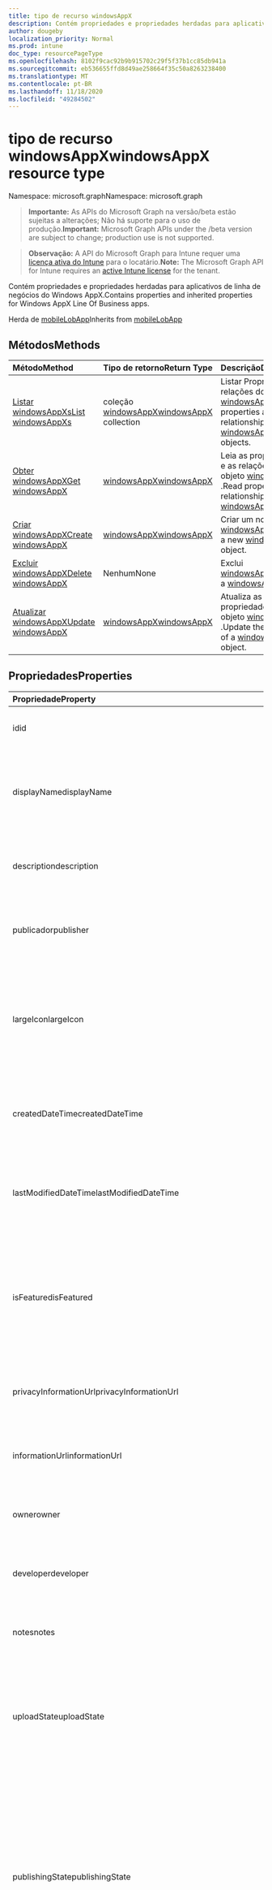 ```yaml
---
title: tipo de recurso windowsAppX
description: Contém propriedades e propriedades herdadas para aplicativos de linha de negócios do Windows AppX.
author: dougeby
localization_priority: Normal
ms.prod: intune
doc_type: resourcePageType
ms.openlocfilehash: 8102f9cac92b9b915702c29f5f37b1cc85db941a
ms.sourcegitcommit: eb536655ffd8d49ae258664f35c50a8263238400
ms.translationtype: MT
ms.contentlocale: pt-BR
ms.lasthandoff: 11/18/2020
ms.locfileid: "49284502"
---
```

# <a name="windowsappx-resource-type"></a><span data-ttu-id="c7a4e-103">tipo de recurso windowsAppX</span><span class="sxs-lookup"><span data-stu-id="c7a4e-103">windowsAppX resource type</span></span>

<span data-ttu-id="c7a4e-104">Namespace: microsoft.graph</span><span class="sxs-lookup"><span data-stu-id="c7a4e-104">Namespace: microsoft.graph</span></span>

> <span data-ttu-id="c7a4e-105">**Importante:** As APIs do Microsoft Graph na versão/beta estão sujeitas a alterações; Não há suporte para o uso de produção.</span><span class="sxs-lookup"><span data-stu-id="c7a4e-105">**Important:** Microsoft Graph APIs under the /beta version are subject to change; production use is not supported.</span></span>

> <span data-ttu-id="c7a4e-106">**Observação:** A API do Microsoft Graph para Intune requer uma [licença ativa do Intune](https://go.microsoft.com/fwlink/?linkid=839381) para o locatário.</span><span class="sxs-lookup"><span data-stu-id="c7a4e-106">**Note:** The Microsoft Graph API for Intune requires an [active Intune license](https://go.microsoft.com/fwlink/?linkid=839381) for the tenant.</span></span>

<span data-ttu-id="c7a4e-107">Contém propriedades e propriedades herdadas para aplicativos de linha de negócios do Windows AppX.</span><span class="sxs-lookup"><span data-stu-id="c7a4e-107">Contains properties and inherited properties for Windows AppX Line Of Business apps.</span></span>


<span data-ttu-id="c7a4e-108">Herda de [mobileLobApp](../resources/intune-apps-mobilelobapp.md)</span><span class="sxs-lookup"><span data-stu-id="c7a4e-108">Inherits from [mobileLobApp](../resources/intune-apps-mobilelobapp.md)</span></span>

## <a name="methods"></a><span data-ttu-id="c7a4e-109">Métodos</span><span class="sxs-lookup"><span data-stu-id="c7a4e-109">Methods</span></span>
|<span data-ttu-id="c7a4e-110">Método</span><span class="sxs-lookup"><span data-stu-id="c7a4e-110">Method</span></span>|<span data-ttu-id="c7a4e-111">Tipo de retorno</span><span class="sxs-lookup"><span data-stu-id="c7a4e-111">Return Type</span></span>|<span data-ttu-id="c7a4e-112">Descrição</span><span class="sxs-lookup"><span data-stu-id="c7a4e-112">Description</span></span>|
|:---|:---|:---|
|[<span data-ttu-id="c7a4e-113">Listar windowsAppXs</span><span class="sxs-lookup"><span data-stu-id="c7a4e-113">List windowsAppXs</span></span>](../api/intune-apps-windowsappx-list.md)|<span data-ttu-id="c7a4e-114">coleção [windowsAppX](../resources/intune-apps-windowsappx.md)</span><span class="sxs-lookup"><span data-stu-id="c7a4e-114">[windowsAppX](../resources/intune-apps-windowsappx.md) collection</span></span>|<span data-ttu-id="c7a4e-115">Listar Propriedades e relações dos objetos [windowsAppX](../resources/intune-apps-windowsappx.md) .</span><span class="sxs-lookup"><span data-stu-id="c7a4e-115">List properties and relationships of the [windowsAppX](../resources/intune-apps-windowsappx.md) objects.</span></span>|
|[<span data-ttu-id="c7a4e-116">Obter windowsAppX</span><span class="sxs-lookup"><span data-stu-id="c7a4e-116">Get windowsAppX</span></span>](../api/intune-apps-windowsappx-get.md)|[<span data-ttu-id="c7a4e-117">windowsAppX</span><span class="sxs-lookup"><span data-stu-id="c7a4e-117">windowsAppX</span></span>](../resources/intune-apps-windowsappx.md)|<span data-ttu-id="c7a4e-118">Leia as propriedades e as relações do objeto [windowsAppX](../resources/intune-apps-windowsappx.md) .</span><span class="sxs-lookup"><span data-stu-id="c7a4e-118">Read properties and relationships of the [windowsAppX](../resources/intune-apps-windowsappx.md) object.</span></span>|
|[<span data-ttu-id="c7a4e-119">Criar windowsAppX</span><span class="sxs-lookup"><span data-stu-id="c7a4e-119">Create windowsAppX</span></span>](../api/intune-apps-windowsappx-create.md)|[<span data-ttu-id="c7a4e-120">windowsAppX</span><span class="sxs-lookup"><span data-stu-id="c7a4e-120">windowsAppX</span></span>](../resources/intune-apps-windowsappx.md)|<span data-ttu-id="c7a4e-121">Criar um novo objeto [windowsAppX](../resources/intune-apps-windowsappx.md) .</span><span class="sxs-lookup"><span data-stu-id="c7a4e-121">Create a new [windowsAppX](../resources/intune-apps-windowsappx.md) object.</span></span>|
|[<span data-ttu-id="c7a4e-122">Excluir windowsAppX</span><span class="sxs-lookup"><span data-stu-id="c7a4e-122">Delete windowsAppX</span></span>](../api/intune-apps-windowsappx-delete.md)|<span data-ttu-id="c7a4e-123">Nenhum</span><span class="sxs-lookup"><span data-stu-id="c7a4e-123">None</span></span>|<span data-ttu-id="c7a4e-124">Exclui [windowsAppX](../resources/intune-apps-windowsappx.md).</span><span class="sxs-lookup"><span data-stu-id="c7a4e-124">Deletes a [windowsAppX](../resources/intune-apps-windowsappx.md).</span></span>|
|[<span data-ttu-id="c7a4e-125">Atualizar windowsAppX</span><span class="sxs-lookup"><span data-stu-id="c7a4e-125">Update windowsAppX</span></span>](../api/intune-apps-windowsappx-update.md)|[<span data-ttu-id="c7a4e-126">windowsAppX</span><span class="sxs-lookup"><span data-stu-id="c7a4e-126">windowsAppX</span></span>](../resources/intune-apps-windowsappx.md)|<span data-ttu-id="c7a4e-127">Atualiza as propriedades de um objeto [windowsAppX](../resources/intune-apps-windowsappx.md) .</span><span class="sxs-lookup"><span data-stu-id="c7a4e-127">Update the properties of a [windowsAppX](../resources/intune-apps-windowsappx.md) object.</span></span>|

## <a name="properties"></a><span data-ttu-id="c7a4e-128">Propriedades</span><span class="sxs-lookup"><span data-stu-id="c7a4e-128">Properties</span></span>
|<span data-ttu-id="c7a4e-129">Propriedade</span><span class="sxs-lookup"><span data-stu-id="c7a4e-129">Property</span></span>|<span data-ttu-id="c7a4e-130">Tipo</span><span class="sxs-lookup"><span data-stu-id="c7a4e-130">Type</span></span>|<span data-ttu-id="c7a4e-131">Descrição</span><span class="sxs-lookup"><span data-stu-id="c7a4e-131">Description</span></span>|
|:---|:---|:---|
|<span data-ttu-id="c7a4e-132">id</span><span class="sxs-lookup"><span data-stu-id="c7a4e-132">id</span></span>|<span data-ttu-id="c7a4e-133">String</span><span class="sxs-lookup"><span data-stu-id="c7a4e-133">String</span></span>|<span data-ttu-id="c7a4e-134">Chave da entidade.</span><span class="sxs-lookup"><span data-stu-id="c7a4e-134">Key of the entity.</span></span> <span data-ttu-id="c7a4e-135">Herdado de [mobileApp](../resources/intune-shared-mobileapp.md)</span><span class="sxs-lookup"><span data-stu-id="c7a4e-135">Inherited from [mobileApp](../resources/intune-shared-mobileapp.md)</span></span>|
|<span data-ttu-id="c7a4e-136">displayName</span><span class="sxs-lookup"><span data-stu-id="c7a4e-136">displayName</span></span>|<span data-ttu-id="c7a4e-137">String</span><span class="sxs-lookup"><span data-stu-id="c7a4e-137">String</span></span>|<span data-ttu-id="c7a4e-138">O título do aplicativo importado ou definido pelo administrador.</span><span class="sxs-lookup"><span data-stu-id="c7a4e-138">The admin provided or imported title of the app.</span></span> <span data-ttu-id="c7a4e-139">Herdado de [mobileApp](../resources/intune-shared-mobileapp.md)</span><span class="sxs-lookup"><span data-stu-id="c7a4e-139">Inherited from [mobileApp](../resources/intune-shared-mobileapp.md)</span></span>|
|<span data-ttu-id="c7a4e-140">description</span><span class="sxs-lookup"><span data-stu-id="c7a4e-140">description</span></span>|<span data-ttu-id="c7a4e-141">String</span><span class="sxs-lookup"><span data-stu-id="c7a4e-141">String</span></span>|<span data-ttu-id="c7a4e-142">A descrição do aplicativo.</span><span class="sxs-lookup"><span data-stu-id="c7a4e-142">The description of the app.</span></span> <span data-ttu-id="c7a4e-143">Herdado de [mobileApp](../resources/intune-shared-mobileapp.md)</span><span class="sxs-lookup"><span data-stu-id="c7a4e-143">Inherited from [mobileApp](../resources/intune-shared-mobileapp.md)</span></span>|
|<span data-ttu-id="c7a4e-144">publicador</span><span class="sxs-lookup"><span data-stu-id="c7a4e-144">publisher</span></span>|<span data-ttu-id="c7a4e-145">String</span><span class="sxs-lookup"><span data-stu-id="c7a4e-145">String</span></span>|<span data-ttu-id="c7a4e-146">O publicador do aplicativo.</span><span class="sxs-lookup"><span data-stu-id="c7a4e-146">The publisher of the app.</span></span> <span data-ttu-id="c7a4e-147">Herdado de [mobileApp](../resources/intune-shared-mobileapp.md)</span><span class="sxs-lookup"><span data-stu-id="c7a4e-147">Inherited from [mobileApp](../resources/intune-shared-mobileapp.md)</span></span>|
|<span data-ttu-id="c7a4e-148">largeIcon</span><span class="sxs-lookup"><span data-stu-id="c7a4e-148">largeIcon</span></span>|[<span data-ttu-id="c7a4e-149">mimeContent</span><span class="sxs-lookup"><span data-stu-id="c7a4e-149">mimeContent</span></span>](../resources/intune-shared-mimecontent.md)|<span data-ttu-id="c7a4e-150">O ícone grande, a ser exibido nos detalhes do aplicativo e usado para o carregamento do ícone.</span><span class="sxs-lookup"><span data-stu-id="c7a4e-150">The large icon, to be displayed in the app details and used for upload of the icon.</span></span> <span data-ttu-id="c7a4e-151">Herdado de [mobileApp](../resources/intune-shared-mobileapp.md)</span><span class="sxs-lookup"><span data-stu-id="c7a4e-151">Inherited from [mobileApp](../resources/intune-shared-mobileapp.md)</span></span>|
|<span data-ttu-id="c7a4e-152">createdDateTime</span><span class="sxs-lookup"><span data-stu-id="c7a4e-152">createdDateTime</span></span>|<span data-ttu-id="c7a4e-153">DateTimeOffset</span><span class="sxs-lookup"><span data-stu-id="c7a4e-153">DateTimeOffset</span></span>|<span data-ttu-id="c7a4e-154">A data e a hora da criação do aplicativo.</span><span class="sxs-lookup"><span data-stu-id="c7a4e-154">The date and time the app was created.</span></span> <span data-ttu-id="c7a4e-155">Herdado de [mobileApp](../resources/intune-shared-mobileapp.md)</span><span class="sxs-lookup"><span data-stu-id="c7a4e-155">Inherited from [mobileApp](../resources/intune-shared-mobileapp.md)</span></span>|
|<span data-ttu-id="c7a4e-156">lastModifiedDateTime</span><span class="sxs-lookup"><span data-stu-id="c7a4e-156">lastModifiedDateTime</span></span>|<span data-ttu-id="c7a4e-157">DateTimeOffset</span><span class="sxs-lookup"><span data-stu-id="c7a4e-157">DateTimeOffset</span></span>|<span data-ttu-id="c7a4e-158">A data e a hora que o aplicativo foi modificado pela última vez.</span><span class="sxs-lookup"><span data-stu-id="c7a4e-158">The date and time the app was last modified.</span></span> <span data-ttu-id="c7a4e-159">Herdado de [mobileApp](../resources/intune-shared-mobileapp.md)</span><span class="sxs-lookup"><span data-stu-id="c7a4e-159">Inherited from [mobileApp](../resources/intune-shared-mobileapp.md)</span></span>|
|<span data-ttu-id="c7a4e-160">isFeatured</span><span class="sxs-lookup"><span data-stu-id="c7a4e-160">isFeatured</span></span>|<span data-ttu-id="c7a4e-161">Boolean</span><span class="sxs-lookup"><span data-stu-id="c7a4e-161">Boolean</span></span>|<span data-ttu-id="c7a4e-162">O valor que indica se o aplicativo está marcado como em destaque pelo administrador. Herdado de [mobileApp](../resources/intune-shared-mobileapp.md)</span><span class="sxs-lookup"><span data-stu-id="c7a4e-162">The value indicating whether the app is marked as featured by the admin. Inherited from [mobileApp](../resources/intune-shared-mobileapp.md)</span></span>|
|<span data-ttu-id="c7a4e-163">privacyInformationUrl</span><span class="sxs-lookup"><span data-stu-id="c7a4e-163">privacyInformationUrl</span></span>|<span data-ttu-id="c7a4e-164">String</span><span class="sxs-lookup"><span data-stu-id="c7a4e-164">String</span></span>|<span data-ttu-id="c7a4e-165">A URL da declaração de privacidade.</span><span class="sxs-lookup"><span data-stu-id="c7a4e-165">The privacy statement Url.</span></span> <span data-ttu-id="c7a4e-166">Herdado de [mobileApp](../resources/intune-shared-mobileapp.md)</span><span class="sxs-lookup"><span data-stu-id="c7a4e-166">Inherited from [mobileApp](../resources/intune-shared-mobileapp.md)</span></span>|
|<span data-ttu-id="c7a4e-167">informationUrl</span><span class="sxs-lookup"><span data-stu-id="c7a4e-167">informationUrl</span></span>|<span data-ttu-id="c7a4e-168">String</span><span class="sxs-lookup"><span data-stu-id="c7a4e-168">String</span></span>|<span data-ttu-id="c7a4e-169">A URL de informações adicionais.</span><span class="sxs-lookup"><span data-stu-id="c7a4e-169">The more information Url.</span></span> <span data-ttu-id="c7a4e-170">Herdado de [mobileApp](../resources/intune-shared-mobileapp.md)</span><span class="sxs-lookup"><span data-stu-id="c7a4e-170">Inherited from [mobileApp](../resources/intune-shared-mobileapp.md)</span></span>|
|<span data-ttu-id="c7a4e-171">owner</span><span class="sxs-lookup"><span data-stu-id="c7a4e-171">owner</span></span>|<span data-ttu-id="c7a4e-172">String</span><span class="sxs-lookup"><span data-stu-id="c7a4e-172">String</span></span>|<span data-ttu-id="c7a4e-173">O proprietário do conteúdo.</span><span class="sxs-lookup"><span data-stu-id="c7a4e-173">The owner of the app.</span></span> <span data-ttu-id="c7a4e-174">Herdado de [mobileApp](../resources/intune-shared-mobileapp.md)</span><span class="sxs-lookup"><span data-stu-id="c7a4e-174">Inherited from [mobileApp](../resources/intune-shared-mobileapp.md)</span></span>|
|<span data-ttu-id="c7a4e-175">developer</span><span class="sxs-lookup"><span data-stu-id="c7a4e-175">developer</span></span>|<span data-ttu-id="c7a4e-176">String</span><span class="sxs-lookup"><span data-stu-id="c7a4e-176">String</span></span>|<span data-ttu-id="c7a4e-177">O desenvolvedor do aplicativo.</span><span class="sxs-lookup"><span data-stu-id="c7a4e-177">The developer of the app.</span></span> <span data-ttu-id="c7a4e-178">Herdado de [mobileApp](../resources/intune-shared-mobileapp.md)</span><span class="sxs-lookup"><span data-stu-id="c7a4e-178">Inherited from [mobileApp](../resources/intune-shared-mobileapp.md)</span></span>|
|<span data-ttu-id="c7a4e-179">notes</span><span class="sxs-lookup"><span data-stu-id="c7a4e-179">notes</span></span>|<span data-ttu-id="c7a4e-180">String</span><span class="sxs-lookup"><span data-stu-id="c7a4e-180">String</span></span>|<span data-ttu-id="c7a4e-181">Anotações do aplicativo.</span><span class="sxs-lookup"><span data-stu-id="c7a4e-181">Notes for the app.</span></span> <span data-ttu-id="c7a4e-182">Herdado de [mobileApp](../resources/intune-shared-mobileapp.md)</span><span class="sxs-lookup"><span data-stu-id="c7a4e-182">Inherited from [mobileApp](../resources/intune-shared-mobileapp.md)</span></span>|
|<span data-ttu-id="c7a4e-183">uploadState</span><span class="sxs-lookup"><span data-stu-id="c7a4e-183">uploadState</span></span>|<span data-ttu-id="c7a4e-184">Int32</span><span class="sxs-lookup"><span data-stu-id="c7a4e-184">Int32</span></span>|<span data-ttu-id="c7a4e-185">O estado de upload.</span><span class="sxs-lookup"><span data-stu-id="c7a4e-185">The upload state.</span></span> <span data-ttu-id="c7a4e-186">Os valores possíveis são: 0- `Not Ready` , 1- `Ready` , 2- `Processing` .</span><span class="sxs-lookup"><span data-stu-id="c7a4e-186">Possible values are: 0 - `Not Ready`, 1 - `Ready`, 2 - `Processing`.</span></span> <span data-ttu-id="c7a4e-187">Herdado de [mobileApp](../resources/intune-shared-mobileapp.md)</span><span class="sxs-lookup"><span data-stu-id="c7a4e-187">Inherited from [mobileApp](../resources/intune-shared-mobileapp.md)</span></span>|
|<span data-ttu-id="c7a4e-188">publishingState</span><span class="sxs-lookup"><span data-stu-id="c7a4e-188">publishingState</span></span>|[<span data-ttu-id="c7a4e-189">mobileAppPublishingState</span><span class="sxs-lookup"><span data-stu-id="c7a4e-189">mobileAppPublishingState</span></span>](../resources/intune-apps-mobileapppublishingstate.md)|<span data-ttu-id="c7a4e-190">O estado de publicação do aplicativo.</span><span class="sxs-lookup"><span data-stu-id="c7a4e-190">The publishing state for the app.</span></span> <span data-ttu-id="c7a4e-191">O aplicativo não pode ser assinado, a menos que ele seja publicado.</span><span class="sxs-lookup"><span data-stu-id="c7a4e-191">The app cannot be assigned unless the app is published.</span></span> <span data-ttu-id="c7a4e-192">Herdado de [mobileApp](../resources/intune-shared-mobileapp.md).</span><span class="sxs-lookup"><span data-stu-id="c7a4e-192">Inherited from [mobileApp](../resources/intune-shared-mobileapp.md).</span></span> <span data-ttu-id="c7a4e-193">Os valores possíveis são: `notPublished`, `processing`, `published`.</span><span class="sxs-lookup"><span data-stu-id="c7a4e-193">Possible values are: `notPublished`, `processing`, `published`.</span></span>|
|<span data-ttu-id="c7a4e-194">isAssigned</span><span class="sxs-lookup"><span data-stu-id="c7a4e-194">isAssigned</span></span>|<span data-ttu-id="c7a4e-195">Boolean</span><span class="sxs-lookup"><span data-stu-id="c7a4e-195">Boolean</span></span>|<span data-ttu-id="c7a4e-196">O valor que indica se o aplicativo é atribuído a pelo menos um grupo.</span><span class="sxs-lookup"><span data-stu-id="c7a4e-196">The value indicating whether the app is assigned to at least one group.</span></span> <span data-ttu-id="c7a4e-197">Herdado de [mobileApp](../resources/intune-shared-mobileapp.md)</span><span class="sxs-lookup"><span data-stu-id="c7a4e-197">Inherited from [mobileApp](../resources/intune-shared-mobileapp.md)</span></span>|
|<span data-ttu-id="c7a4e-198">roleScopeTagIds</span><span class="sxs-lookup"><span data-stu-id="c7a4e-198">roleScopeTagIds</span></span>|<span data-ttu-id="c7a4e-199">Coleção de cadeias de caracteres</span><span class="sxs-lookup"><span data-stu-id="c7a4e-199">String collection</span></span>|<span data-ttu-id="c7a4e-200">Lista de IDs de marca de escopo para este aplicativo móvel.</span><span class="sxs-lookup"><span data-stu-id="c7a4e-200">List of scope tag ids for this mobile app.</span></span> <span data-ttu-id="c7a4e-201">Herdado de [mobileApp](../resources/intune-shared-mobileapp.md)</span><span class="sxs-lookup"><span data-stu-id="c7a4e-201">Inherited from [mobileApp](../resources/intune-shared-mobileapp.md)</span></span>|
|<span data-ttu-id="c7a4e-202">dependentAppCount</span><span class="sxs-lookup"><span data-stu-id="c7a4e-202">dependentAppCount</span></span>|<span data-ttu-id="c7a4e-203">Int32</span><span class="sxs-lookup"><span data-stu-id="c7a4e-203">Int32</span></span>|<span data-ttu-id="c7a4e-204">O número total de dependências do aplicativo filho.</span><span class="sxs-lookup"><span data-stu-id="c7a4e-204">The total number of dependencies the child app has.</span></span> <span data-ttu-id="c7a4e-205">Herdado de [mobileApp](../resources/intune-shared-mobileapp.md)</span><span class="sxs-lookup"><span data-stu-id="c7a4e-205">Inherited from [mobileApp](../resources/intune-shared-mobileapp.md)</span></span>|
|<span data-ttu-id="c7a4e-206">supersedingAppCount</span><span class="sxs-lookup"><span data-stu-id="c7a4e-206">supersedingAppCount</span></span>|<span data-ttu-id="c7a4e-207">Int32</span><span class="sxs-lookup"><span data-stu-id="c7a4e-207">Int32</span></span>|<span data-ttu-id="c7a4e-208">O número total de aplicativos que este aplicativo substitui direta ou indiretamente.</span><span class="sxs-lookup"><span data-stu-id="c7a4e-208">The total number of apps this app directly or indirectly supersedes.</span></span> <span data-ttu-id="c7a4e-209">Herdado de [mobileApp](../resources/intune-shared-mobileapp.md)</span><span class="sxs-lookup"><span data-stu-id="c7a4e-209">Inherited from [mobileApp](../resources/intune-shared-mobileapp.md)</span></span>|
|<span data-ttu-id="c7a4e-210">supersededAppCount</span><span class="sxs-lookup"><span data-stu-id="c7a4e-210">supersededAppCount</span></span>|<span data-ttu-id="c7a4e-211">Int32</span><span class="sxs-lookup"><span data-stu-id="c7a4e-211">Int32</span></span>|<span data-ttu-id="c7a4e-212">O número total de aplicativos que este aplicativo está substituindo direta ou indiretamente por.</span><span class="sxs-lookup"><span data-stu-id="c7a4e-212">The total number of apps this app is directly or indirectly superseded by.</span></span> <span data-ttu-id="c7a4e-213">Herdado de [mobileApp](../resources/intune-shared-mobileapp.md)</span><span class="sxs-lookup"><span data-stu-id="c7a4e-213">Inherited from [mobileApp](../resources/intune-shared-mobileapp.md)</span></span>|
|<span data-ttu-id="c7a4e-214">committedContentVersion</span><span class="sxs-lookup"><span data-stu-id="c7a4e-214">committedContentVersion</span></span>|<span data-ttu-id="c7a4e-215">String</span><span class="sxs-lookup"><span data-stu-id="c7a4e-215">String</span></span>|<span data-ttu-id="c7a4e-216">A versão do conteúdo interno confirmado.</span><span class="sxs-lookup"><span data-stu-id="c7a4e-216">The internal committed content version.</span></span> <span data-ttu-id="c7a4e-217">Herdado de [mobileLobApp](../resources/intune-apps-mobilelobapp.md)</span><span class="sxs-lookup"><span data-stu-id="c7a4e-217">Inherited from [mobileLobApp](../resources/intune-apps-mobilelobapp.md)</span></span>|
|<span data-ttu-id="c7a4e-218">fileName</span><span class="sxs-lookup"><span data-stu-id="c7a4e-218">fileName</span></span>|<span data-ttu-id="c7a4e-219">String</span><span class="sxs-lookup"><span data-stu-id="c7a4e-219">String</span></span>|<span data-ttu-id="c7a4e-220">O nome do arquivo do aplicativo Lob principal.</span><span class="sxs-lookup"><span data-stu-id="c7a4e-220">The name of the main Lob application file.</span></span> <span data-ttu-id="c7a4e-221">Herdado de [mobileLobApp](../resources/intune-apps-mobilelobapp.md)</span><span class="sxs-lookup"><span data-stu-id="c7a4e-221">Inherited from [mobileLobApp](../resources/intune-apps-mobilelobapp.md)</span></span>|
|<span data-ttu-id="c7a4e-222">size</span><span class="sxs-lookup"><span data-stu-id="c7a4e-222">size</span></span>|<span data-ttu-id="c7a4e-223">Int64</span><span class="sxs-lookup"><span data-stu-id="c7a4e-223">Int64</span></span>|<span data-ttu-id="c7a4e-224">O tamanho total, incluindo todos os arquivos carregados.</span><span class="sxs-lookup"><span data-stu-id="c7a4e-224">The total size, including all uploaded files.</span></span> <span data-ttu-id="c7a4e-225">Herdado de [mobileLobApp](../resources/intune-apps-mobilelobapp.md)</span><span class="sxs-lookup"><span data-stu-id="c7a4e-225">Inherited from [mobileLobApp](../resources/intune-apps-mobilelobapp.md)</span></span>|
|<span data-ttu-id="c7a4e-226">applicableArchitectures</span><span class="sxs-lookup"><span data-stu-id="c7a4e-226">applicableArchitectures</span></span>|[<span data-ttu-id="c7a4e-227">windowsArchitecture</span><span class="sxs-lookup"><span data-stu-id="c7a4e-227">windowsArchitecture</span></span>](../resources/intune-apps-windowsarchitecture.md)|<span data-ttu-id="c7a4e-228">As arquiteturas do Windows nas quais este aplicativo pode ser executado.</span><span class="sxs-lookup"><span data-stu-id="c7a4e-228">The Windows architecture(s) for which this app can run on.</span></span> <span data-ttu-id="c7a4e-229">Os possíveis valores são: `none`, `x86`, `x64`, `arm`, `neutral`, `arm64`.</span><span class="sxs-lookup"><span data-stu-id="c7a4e-229">Possible values are: `none`, `x86`, `x64`, `arm`, `neutral`, `arm64`.</span></span>|
|<span data-ttu-id="c7a4e-230">identityName</span><span class="sxs-lookup"><span data-stu-id="c7a4e-230">identityName</span></span>|<span data-ttu-id="c7a4e-231">String</span><span class="sxs-lookup"><span data-stu-id="c7a4e-231">String</span></span>|<span data-ttu-id="c7a4e-232">O Nome da Identidade.</span><span class="sxs-lookup"><span data-stu-id="c7a4e-232">The Identity Name.</span></span>|
|<span data-ttu-id="c7a4e-233">identityPublisherHash</span><span class="sxs-lookup"><span data-stu-id="c7a4e-233">identityPublisherHash</span></span>|<span data-ttu-id="c7a4e-234">String</span><span class="sxs-lookup"><span data-stu-id="c7a4e-234">String</span></span>|<span data-ttu-id="c7a4e-235">O Hash do Publicador de Identidade.</span><span class="sxs-lookup"><span data-stu-id="c7a4e-235">The Identity Publisher Hash.</span></span>|
|<span data-ttu-id="c7a4e-236">identityResourceIdentifier</span><span class="sxs-lookup"><span data-stu-id="c7a4e-236">identityResourceIdentifier</span></span>|<span data-ttu-id="c7a4e-237">String</span><span class="sxs-lookup"><span data-stu-id="c7a4e-237">String</span></span>|<span data-ttu-id="c7a4e-238">O Identificador de Recurso da Identidade.</span><span class="sxs-lookup"><span data-stu-id="c7a4e-238">The Identity Resource Identifier.</span></span>|
|<span data-ttu-id="c7a4e-239">isBundle</span><span class="sxs-lookup"><span data-stu-id="c7a4e-239">isBundle</span></span>|<span data-ttu-id="c7a4e-240">Boolean</span><span class="sxs-lookup"><span data-stu-id="c7a4e-240">Boolean</span></span>|<span data-ttu-id="c7a4e-241">Se o aplicativo é um pacote ou não.</span><span class="sxs-lookup"><span data-stu-id="c7a4e-241">Whether or not the app is a bundle.</span></span>|
|<span data-ttu-id="c7a4e-242">minimumSupportedOperatingSystem</span><span class="sxs-lookup"><span data-stu-id="c7a4e-242">minimumSupportedOperatingSystem</span></span>|[<span data-ttu-id="c7a4e-243">windowsMinimumOperatingSystem</span><span class="sxs-lookup"><span data-stu-id="c7a4e-243">windowsMinimumOperatingSystem</span></span>](../resources/intune-apps-windowsminimumoperatingsystem.md)|<span data-ttu-id="c7a4e-244">O valor do sistema de operacional mínimo aplicável.</span><span class="sxs-lookup"><span data-stu-id="c7a4e-244">The value for the minimum applicable operating system.</span></span>|
|<span data-ttu-id="c7a4e-245">identityVersion</span><span class="sxs-lookup"><span data-stu-id="c7a4e-245">identityVersion</span></span>|<span data-ttu-id="c7a4e-246">String</span><span class="sxs-lookup"><span data-stu-id="c7a4e-246">String</span></span>|<span data-ttu-id="c7a4e-247">A versão da identidade.</span><span class="sxs-lookup"><span data-stu-id="c7a4e-247">The identity version.</span></span>|

## <a name="relationships"></a><span data-ttu-id="c7a4e-248">Relações</span><span class="sxs-lookup"><span data-stu-id="c7a4e-248">Relationships</span></span>
|<span data-ttu-id="c7a4e-249">Relação</span><span class="sxs-lookup"><span data-stu-id="c7a4e-249">Relationship</span></span>|<span data-ttu-id="c7a4e-250">Tipo</span><span class="sxs-lookup"><span data-stu-id="c7a4e-250">Type</span></span>|<span data-ttu-id="c7a4e-251">Descrição</span><span class="sxs-lookup"><span data-stu-id="c7a4e-251">Description</span></span>|
|:---|:---|:---|
|<span data-ttu-id="c7a4e-252">categories</span><span class="sxs-lookup"><span data-stu-id="c7a4e-252">categories</span></span>|<span data-ttu-id="c7a4e-253">Coleção [mobileAppCategory](../resources/intune-apps-mobileappcategory.md)</span><span class="sxs-lookup"><span data-stu-id="c7a4e-253">[mobileAppCategory](../resources/intune-apps-mobileappcategory.md) collection</span></span>|<span data-ttu-id="c7a4e-254">A lista de categorias para este aplicativo.</span><span class="sxs-lookup"><span data-stu-id="c7a4e-254">The list of categories for this app.</span></span> <span data-ttu-id="c7a4e-255">Herdado de [mobileApp](../resources/intune-shared-mobileapp.md)</span><span class="sxs-lookup"><span data-stu-id="c7a4e-255">Inherited from [mobileApp](../resources/intune-shared-mobileapp.md)</span></span>|
|<span data-ttu-id="c7a4e-256">assignments</span><span class="sxs-lookup"><span data-stu-id="c7a4e-256">assignments</span></span>|<span data-ttu-id="c7a4e-257">Coleção [mobileAppAssignment](../resources/intune-apps-mobileappassignment.md)</span><span class="sxs-lookup"><span data-stu-id="c7a4e-257">[mobileAppAssignment](../resources/intune-apps-mobileappassignment.md) collection</span></span>|<span data-ttu-id="c7a4e-258">A lista de atribuições de grupo para esse aplicativo móvel.</span><span class="sxs-lookup"><span data-stu-id="c7a4e-258">The list of group assignments for this mobile app.</span></span> <span data-ttu-id="c7a4e-259">Herdado de [mobileApp](../resources/intune-shared-mobileapp.md)</span><span class="sxs-lookup"><span data-stu-id="c7a4e-259">Inherited from [mobileApp](../resources/intune-shared-mobileapp.md)</span></span>|
|<span data-ttu-id="c7a4e-260">installSummary</span><span class="sxs-lookup"><span data-stu-id="c7a4e-260">installSummary</span></span>|[<span data-ttu-id="c7a4e-261">mobileAppInstallSummary</span><span class="sxs-lookup"><span data-stu-id="c7a4e-261">mobileAppInstallSummary</span></span>](../resources/intune-apps-mobileappinstallsummary.md)|<span data-ttu-id="c7a4e-262">Resumo de instalação do aplicativo móvel.</span><span class="sxs-lookup"><span data-stu-id="c7a4e-262">Mobile App Install Summary.</span></span> <span data-ttu-id="c7a4e-263">Herdado de [mobileApp](../resources/intune-shared-mobileapp.md)</span><span class="sxs-lookup"><span data-stu-id="c7a4e-263">Inherited from [mobileApp](../resources/intune-shared-mobileapp.md)</span></span>|
|<span data-ttu-id="c7a4e-264">deviceStatuses</span><span class="sxs-lookup"><span data-stu-id="c7a4e-264">deviceStatuses</span></span>|<span data-ttu-id="c7a4e-265">coleção [mobileAppInstallStatus](../resources/intune-apps-mobileappinstallstatus.md)</span><span class="sxs-lookup"><span data-stu-id="c7a4e-265">[mobileAppInstallStatus](../resources/intune-apps-mobileappinstallstatus.md) collection</span></span>|<span data-ttu-id="c7a4e-266">A lista de Estados de instalação para este aplicativo móvel.</span><span class="sxs-lookup"><span data-stu-id="c7a4e-266">The list of installation states for this mobile app.</span></span> <span data-ttu-id="c7a4e-267">Herdado de [mobileApp](../resources/intune-shared-mobileapp.md)</span><span class="sxs-lookup"><span data-stu-id="c7a4e-267">Inherited from [mobileApp](../resources/intune-shared-mobileapp.md)</span></span>|
|<span data-ttu-id="c7a4e-268">userStatuses</span><span class="sxs-lookup"><span data-stu-id="c7a4e-268">userStatuses</span></span>|<span data-ttu-id="c7a4e-269">coleção [userAppInstallStatus](../resources/intune-apps-userappinstallstatus.md)</span><span class="sxs-lookup"><span data-stu-id="c7a4e-269">[userAppInstallStatus](../resources/intune-apps-userappinstallstatus.md) collection</span></span>|<span data-ttu-id="c7a4e-270">A lista de Estados de instalação para este aplicativo móvel.</span><span class="sxs-lookup"><span data-stu-id="c7a4e-270">The list of installation states for this mobile app.</span></span> <span data-ttu-id="c7a4e-271">Herdado de [mobileApp](../resources/intune-shared-mobileapp.md)</span><span class="sxs-lookup"><span data-stu-id="c7a4e-271">Inherited from [mobileApp](../resources/intune-shared-mobileapp.md)</span></span>|
|<span data-ttu-id="c7a4e-272">relações</span><span class="sxs-lookup"><span data-stu-id="c7a4e-272">relationships</span></span>|<span data-ttu-id="c7a4e-273">coleção [mobileAppRelationship](../resources/intune-apps-mobileapprelationship.md)</span><span class="sxs-lookup"><span data-stu-id="c7a4e-273">[mobileAppRelationship](../resources/intune-apps-mobileapprelationship.md) collection</span></span>|<span data-ttu-id="c7a4e-274">O conjunto de relações diretas para este aplicativo.</span><span class="sxs-lookup"><span data-stu-id="c7a4e-274">The set of direct relationships for this app.</span></span> <span data-ttu-id="c7a4e-275">Herdado de [mobileApp](../resources/intune-shared-mobileapp.md)</span><span class="sxs-lookup"><span data-stu-id="c7a4e-275">Inherited from [mobileApp](../resources/intune-shared-mobileapp.md)</span></span>|
|<span data-ttu-id="c7a4e-276">contentVersions</span><span class="sxs-lookup"><span data-stu-id="c7a4e-276">contentVersions</span></span>|<span data-ttu-id="c7a4e-277">Coleção [mobileAppContent](../resources/intune-apps-mobileappcontent.md)</span><span class="sxs-lookup"><span data-stu-id="c7a4e-277">[mobileAppContent](../resources/intune-apps-mobileappcontent.md) collection</span></span>|<span data-ttu-id="c7a4e-278">A lista das versões de conteúdo deste aplicativo.</span><span class="sxs-lookup"><span data-stu-id="c7a4e-278">The list of content versions for this app.</span></span> <span data-ttu-id="c7a4e-279">Herdado de [mobileLobApp](../resources/intune-apps-mobilelobapp.md)</span><span class="sxs-lookup"><span data-stu-id="c7a4e-279">Inherited from [mobileLobApp](../resources/intune-apps-mobilelobapp.md)</span></span>|

## <a name="json-representation"></a><span data-ttu-id="c7a4e-280">Representação JSON</span><span class="sxs-lookup"><span data-stu-id="c7a4e-280">JSON Representation</span></span>
<span data-ttu-id="c7a4e-281">Veja a seguir uma representação JSON do recurso.</span><span class="sxs-lookup"><span data-stu-id="c7a4e-281">Here is a JSON representation of the resource.</span></span>
<!-- {
  "blockType": "resource",
  "keyProperty": "id",
  "@odata.type": "microsoft.graph.windowsAppX"
}
-->
``` json
{
  "@odata.type": "#microsoft.graph.windowsAppX",
  "id": "String (identifier)",
  "displayName": "String",
  "description": "String",
  "publisher": "String",
  "largeIcon": {
    "@odata.type": "microsoft.graph.mimeContent",
    "type": "String",
    "value": "binary"
  },
  "createdDateTime": "String (timestamp)",
  "lastModifiedDateTime": "String (timestamp)",
  "isFeatured": true,
  "privacyInformationUrl": "String",
  "informationUrl": "String",
  "owner": "String",
  "developer": "String",
  "notes": "String",
  "uploadState": 1024,
  "publishingState": "String",
  "isAssigned": true,
  "roleScopeTagIds": [
    "String"
  ],
  "dependentAppCount": 1024,
  "supersedingAppCount": 1024,
  "supersededAppCount": 1024,
  "committedContentVersion": "String",
  "fileName": "String",
  "size": 1024,
  "applicableArchitectures": "String",
  "identityName": "String",
  "identityPublisherHash": "String",
  "identityResourceIdentifier": "String",
  "isBundle": true,
  "minimumSupportedOperatingSystem": {
    "@odata.type": "microsoft.graph.windowsMinimumOperatingSystem",
    "v8_0": true,
    "v8_1": true,
    "v10_0": true,
    "v10_1607": true,
    "v10_1703": true,
    "v10_1709": true,
    "v10_1803": true,
    "v10_1809": true,
    "v10_1903": true
  },
  "identityVersion": "String"
}
```




